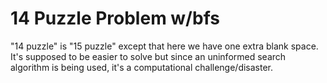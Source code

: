 # 14 Puzzle Problem w/bfs
"14 puzzle" is "15 puzzle" except that here we have one extra blank space.  
It's supposed to be easier to solve but since an uninformed search algorithm is being used, it's a computational challenge/disaster.
